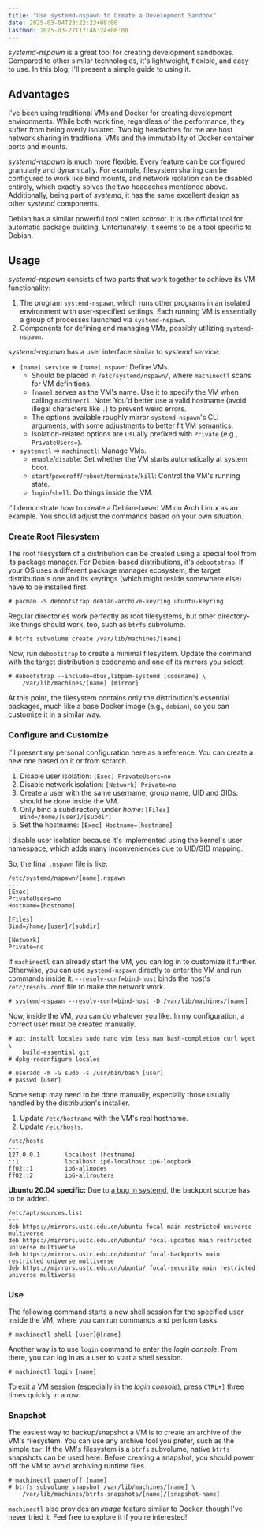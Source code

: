 ```yaml
---
title: "Use systemd-nspawn to Create a Development Sandbox"
date: 2025-03-04T23:22:23+08:00
lastmod: 2025-03-27T17:46:24+08:00
---
```


*systemd-nspawn* is a great tool for creating development sandboxes. Compared to
other similar technologies, it's lightweight, flexible, and easy to use. In this
blog, I'll present a simple guide to using it.

<!--more-->

## Advantages

I've been using traditional VMs and Docker for creating development
environments. While both work fine, regardless of the performance, they suffer
from being overly isolated. Two big headaches for me are host network sharing in
traditional VMs and the immutability of Docker container ports and mounts.

*systemd-nspawn* is much more flexible. Every feature can be configured
granularly and dynamically. For example, filesystem sharing can be configured to
work like bind mounts, and network isolation can be disabled entirely, which
exactly solves the two headaches mentioned above. Additionally, being part of
*systemd*, it has the same excellent design as other *systemd* components.

Debian has a similar powerful tool called *schroot*. It is the official tool for
automatic package building. Unfortunately, it seems to be a tool specific to
Debian.

## Usage

*systemd-nspawn* consists of two parts that work together to achieve its VM
functionality:

1. The program `systemd-nspawn`, which runs other programs in an isolated
   environment with user-specified settings. Each running VM is essentially a
   group of processes launched via `systemd-nspawn`.
2. Components for defining and managing VMs, possibly utilizing
   `systemd-nspawn`.

*systemd-nspawn* has a user interface similar to *systemd service*:

- `[name].service` => `[name].nspawn`: Define VMs.
  - Should be placed in `/etc/systemd/nspawn/`, where `machinectl` scans for VM
    definitions.
  - `[name]` serves as the VM's name. Use it to specify the VM when calling
    `machinectl`. Note: You'd better use a valid hostname (avoid illegal
    characters like `.`) to prevent weird errors.
  - The options available roughly mirror `systemd-nspawn`'s CLI arguments, with
    some adjustments to better fit VM semantics.
  - Isolation-related options are usually prefixed with `Private` (e.g.,
    `PrivateUsers=`).
- `systemctl` => `machinectl`: Manage VMs.
  - `enable`/`disable`: Set whether the VM starts automatically at system boot.
  - `start`/`poweroff`/`reboot`/`terminate`/`kill`: Control the VM's running
    state.
  - `login`/`shell`: Do things inside the VM.

I'll demonstrate how to create a Debian-based VM on Arch Linux as an example.
You should adjust the commands based on your own situation.

### Create Root Filesystem

The root filesystem of a distribution can be created using a special tool from
its package manager. For Debian-based distributions, it's `debootstrap`. If your
OS uses a different package manager ecosystem, the target distribution's one and
its keyrings (which might reside somewhere else) have to be installed first.

```bash-session
# pacman -S debootstrap debian-archive-keyring ubuntu-keyring
```

Regular directories work perfectly as root filesystems, but other directory-like
things should work, too, such as `btrfs` subvolume.

```bash-session
# btrfs subvolume create /var/lib/machines/[name]
```

Now, run `debootstrap` to create a minimal filesystem. Update the command with
the target distribution's codename and one of its mirrors you select.

```bash-session
# debootstrap --include=dbus,libpam-systemd [codename] \
    /var/lib/machines/[name] [mirror]
```

At this point, the filesystem contains only the distribution's essential
packages, much like a base Docker image (e.g., `debian`), so you can customize
it in a similar way.

### Configure and Customize

I'll present my personal configuration here as a reference. You can create a new
one based on it or from scratch.

1. Disable user isolation: `[Exec] PrivateUsers=no`
2. Disable network isolation: `[Network] Private=no`
3. Create a user with the same username, group name, UID and GIDs: should be
   done inside the VM.
4. Only bind a subdirectory under *home*: `[Files] Bind=/home/[user]/[subdir]`
5. Set the hostname: `[Exec] Hostname=[hostname]`

I disable user isolation because it's implemented using the kernel's user
namespace, which adds many inconveniences due to UID/GID mapping.

So, the final `.nspawn` file is like:

```systemd
/etc/systemd/nspawn/[name].nspawn
---
[Exec]
PrivateUsers=no
Hostname=[hostname]

[Files]
Bind=/home/[user]/[subdir]

[Network]
Private=no
```

If `machinectl` can already start the VM, you can log in to customize it
further. Otherwise, you can use `systemd-nspawn` directly to enter the VM and
run commands inside it. `--resolv-conf=bind-host` binds the host's
`/etc/resolv.conf` file to make the network work.

```bash-session
# systemd-nspawn --resolv-conf=bind-host -D /var/lib/machines/[name]
```

Now, inside the VM, you can do whatever you like. In my configuration, a correct
user must be created manually.

```bash-session
# apt install locales sudo nano vim less man bash-completion curl wget \
    build-essential git
# dpkg-reconfigure locales

# useradd -m -G sudo -s /usr/bin/bash [user]
# passwd [user]
```

Some setup may need to be done manually, especially those usually handled by the
distribution's installer.

1. Update `/etc/hostname` with the VM's real hostname.
2. Update `/etc/hosts`.

```plain
/etc/hosts
---
127.0.0.1       localhost [hostname]
::1             localhost ip6-localhost ip6-loopback
ff02::1         ip6-allnodes
ff02::2         ip6-allrouters
```

**Ubuntu 20.04 specific:** Due to [a bug in
systemd](https://github.com/systemd/systemd/issues/22234), the backport source
has to be added.

```plain
/etc/apt/sources.list
---
deb https://mirrors.ustc.edu.cn/ubuntu focal main restricted universe multiverse
deb https://mirrors.ustc.edu.cn/ubuntu/ focal-updates main restricted universe multiverse
deb https://mirrors.ustc.edu.cn/ubuntu/ focal-backports main restricted universe multiverse
deb https://mirrors.ustc.edu.cn/ubuntu/ focal-security main restricted universe multiverse
```

### Use

The following command starts a new shell session for the specified user inside
the VM, where you can run commands and perform tasks.

```bash-session
# machinectl shell [user]@[name]
```

Another way is to use `login` command to enter the *login console*. From there,
you can log in as a user to start a shell session.

```bash-session
# machinectl login [name]
```

To exit a VM session (especially in the *login console*), press `CTRL+]` three
times quickly in a row.

### Snapshot

The easiest way to backup/snapshot a VM is to create an archive of the VM's
filesystem. You can use any archive tool you prefer, such as the simple `tar`.
If the VM's filesystem is a `btrfs` subvolume, native `btrfs` snapshots can be
used here. Before creating a snapshot, you should power off the VM to avoid
archiving runtime files.

```bash-session
# machinectl poweroff [name]
# btrfs subvolume snapshot /var/lib/machines/[name] \
    /var/lib/machines/btrfs-snapshots/[name]/[snapshot-name]
```

`machinectl` also provides an *image* feature similar to Docker, though I've
never tried it. Feel free to explore it if you're interested!

